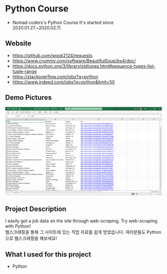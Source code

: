# Python Course
- Nomad coders's Python Course
It's started since 2020.01.27.~2020.02.11.

## Website
- https://github.com/wook2124/requests
- https://www.crummy.com/software/BeautifulSoup/bs4/doc/
- https://docs.python.org/3/library/stdtypes.html#sequence-types-list-tuple-range
- https://stackoverflow.com/jobs?q=python
- https://www.indeed.com/jobs?q=python&limit=50

## Demo Pictures
![](demo.png)

## Project Description 
I easily got a job data on the site through web-scraping. Try web-scraping with Python!  
웹스크래핑을 통해 그 사이트에 있는 직업 자료를 쉽게 얻었습니다. 여러분들도 Python으로 웹스크래핑을 해보세요!

## What I used for this project 
- Python
